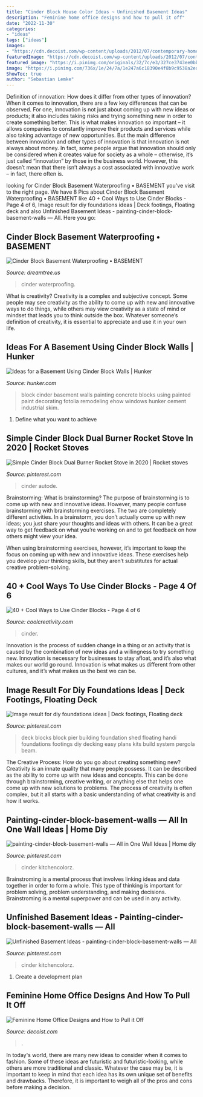 ```yaml
---
title: "Cinder Block House Color Ideas ~ Unfinished Basement Ideas"
description: "Feminine home office designs and how to pull it off"
date: "2022-11-30"
categories:
- "ideas"
tags: ["ideas"]
images:
- "https://cdn.decoist.com/wp-content/uploads/2012/07/contemporary-home-office-for-a-chic-girl.jpg"
featuredImage: "https://cdn.decoist.com/wp-content/uploads/2012/07/contemporary-home-office-for-a-chic-girl.jpg"
featured_image: "https://i.pinimg.com/originals/32/7c/e3/327ce3743ee0bb47787db5605085f782.jpg"
image: "https://i.pinimg.com/736x/1e/24/7a/1e247a6c18390e4f8b9c9538a2eacda4.jpg"
ShowToc: true
author: "Sebastian Lemke"
---
```



Definition of innovation: How does it differ from other types of innovation?
When it comes to innovation, there are a few key differences that can be observed. For one, innovation is not just about coming up with new ideas or products; it also includes taking risks and trying something new in order to create something better. This is what makes innovation so important – it allows companies to constantly improve their products and services while also taking advantage of new opportunities.
But the main difference between innovation and other types of innovation is that innovation is not always about money. In fact, some people argue that innovation should only be considered when it creates value for society as a whole – otherwise, it’s just called “innovation” by those in the business world. However, this doesn’t mean that there isn’t always a cost associated with innovative work – in fact, there often is.

	

		
looking for Cinder Block Basement Waterproofing • BASEMENT you've visit to the right page. We have 8 Pics about Cinder Block Basement Waterproofing • BASEMENT like 40 + Cool Ways to Use Cinder Blocks - Page 4 of 6, Image result for diy foundations ideas | Deck footings, Floating deck and also Unfinished Basement Ideas - painting-cinder-block-basement-walls — All. Here you go:
		
    
## Cinder Block Basement Waterproofing • BASEMENT

<img loading=lazy src="https://s3.wasabisys.com/dreamtree/2017/08/cinder-block-basement-waterproofingamerican-basement-waterproofing-shel-twp-mi-1024x1024.jpg" onerror="this.onerror=null;this.src='https://tse3.mm.bing.net/th?id=OIP.9Lg3CYgU4xfC2nZ2KgsExAHaHa&amp;pid=15.1';" alt="Cinder Block Basement Waterproofing • BASEMENT">

_Source: dreamtree.us_

>cinder waterproofing. 

	

What is creativity?
Creativity is a complex and subjective concept. Some people may see creativity as the ability to come up with new and innovative ways to do things, while others may view creativity as a state of mind or mindset that leads you to think outside the box. Whatever someone’s definition of creativity, it is essential to appreciate and use it in your own life.

    
## Ideas For A Basement Using Cinder Block Walls | Hunker

<img loading=lazy src="https://img.hunkercdn.com/640/cppd/41/123/fotolia_8861235_XS.jpg" onerror="this.onerror=null;this.src='https://tse3.mm.bing.net/th?id=OIP.KYCtOip7r-R_1B0y12-L3gHaJ3&amp;pid=15.1';" alt="Ideas for a Basement Using Cinder Block Walls | Hunker">

_Source: hunker.com_

>block cinder basement walls painting concrete blocks using painted paint decorating fotolia remodeling ehow windows hunker cement industrial skim. 

	

1. Define what you want to achieve 

    
## Simple Cinder Block Dual Burner Rocket Stove In 2020 | Rocket Stoves

<img loading=lazy src="https://i.pinimg.com/736x/1e/24/7a/1e247a6c18390e4f8b9c9538a2eacda4.jpg" onerror="this.onerror=null;this.src='https://tse3.mm.bing.net/th?id=OIP.KjpC6gZDW2CYH88We9lc_wHaLH&amp;pid=15.1';" alt="Simple Cinder Block Dual Burner Rocket Stove in 2020 | Rocket stoves">

_Source: pinterest.com_

>cinder autode. 

	

Brainstorming: What is brainstorming?
The purpose of brainstorming is to come up with new and innovative ideas. However, many people confuse brainstorming with brainstorming exercises. The two are completely different activities.
In a brainstorm, you don’t actually come up with new ideas; you just share your thoughts and ideas with others. It can be a great way to get feedback on what you’re working on and to get feedback on how others might view your idea.

When using brainstorming exercises, however, it’s important to keep the focus on coming up with new and innovative ideas. These exercises help you develop your thinking skills, but they aren’t substitutes for actual creative problem-solving.

    
## 40 + Cool Ways To Use Cinder Blocks - Page 4 Of 6

<img loading=lazy src="https://coolcreativity.com/wp-content/uploads/2016/06/Cool-Ways-to-Use-Cinder-Blocks-5.jpg" onerror="this.onerror=null;this.src='https://tse2.mm.bing.net/th?id=OIP.6ruleooR3UzlyAkhTNGoagHaJ4&amp;pid=15.1';" alt="40 + Cool Ways to Use Cinder Blocks - Page 4 of 6">

_Source: coolcreativity.com_

>cinder. 

	

Innovation is the process of sudden change in a thing or an activity that is caused by the combination of new ideas and a willingness to try something new. Innovation is necessary for businesses to stay afloat, and it’s also what makes our world go round. Innovation is what makes us different from other cultures, and it’s what makes us the best we can be.

    
## Image Result For Diy Foundations Ideas | Deck Footings, Floating Deck

<img loading=lazy src="https://i.pinimg.com/736x/e2/bc/b1/e2bcb148ad2b550e3197d0a96b8716b7.jpg" onerror="this.onerror=null;this.src='https://tse3.mm.bing.net/th?id=OIP.N9Lo9IViOc4WrgFp0CiwvgHaEK&amp;pid=15.1';" alt="Image result for diy foundations ideas | Deck footings, Floating deck">

_Source: pinterest.com_

>deck blocks block pier building foundation shed floating handi foundations footings diy decking easy plans kits build system pergola beam. 

	

The Creative Process: How do you go about creating something new?
Creativity is an innate quality that many people possess. It can be described as the ability to come up with new ideas and concepts. This can be done through brainstorming, creative writing, or anything else that helps one come up with new solutions to problems. The process of creativity is often complex, but it all starts with a basic understanding of what creativity is and how it works.

    
## Painting-cinder-block-basement-walls — All In One Wall Ideas | Home Diy

<img loading=lazy src="https://i.pinimg.com/originals/32/7c/e3/327ce3743ee0bb47787db5605085f782.jpg" onerror="this.onerror=null;this.src='https://tse1.mm.bing.net/th?id=OIP.6RUUOgMRdiomoCR-m51B7AHaKP&amp;pid=15.1';" alt="painting-cinder-block-basement-walls — All in One Wall Ideas | Home diy">

_Source: pinterest.com_

>cinder kitchencolorz. 

	

Brainstroming is a mental process that involves linking ideas and data together in order to form a whole. This type of thinking is important for problem solving, problem understanding, and making decisions. Brainstroming is a mental superpower and can be used in any activity.

    
## Unfinished Basement Ideas - Painting-cinder-block-basement-walls — All

<img loading=lazy src="https://i.pinimg.com/originals/bb/c6/bc/bbc6bc35a50c236de2f7a9b21a1675c6.jpg" onerror="this.onerror=null;this.src='https://tse2.mm.bing.net/th?id=OIP.Z9frekE1KlcxTQPcwrV2kQHaKP&amp;pid=15.1';" alt="Unfinished Basement Ideas - painting-cinder-block-basement-walls — All">

_Source: pinterest.com_

>cinder kitchencolorz. 

	

1. Create a development plan 

    
## Feminine Home Office Designs And How To Pull It Off

<img loading=lazy src="https://cdn.decoist.com/wp-content/uploads/2012/07/contemporary-home-office-for-a-chic-girl.jpg" onerror="this.onerror=null;this.src='https://tse1.mm.bing.net/th?id=OIP.hCJmcqXklu-NPp3OIZJ1ugHaK0&amp;pid=15.1';" alt="Feminine Home Office Designs and How to Pull it Off">

_Source: decoist.com_

>. 

	

In today's world, there are many new ideas to consider when it comes to fashion. Some of these ideas are futuristic and futuristic-looking, while others are more traditional and classic. Whatever the case may be, it is important to keep in mind that each idea has its own unique set of benefits and drawbacks. Therefore, it is important to weigh all of the pros and cons before making a decision.

